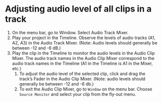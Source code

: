 # Adjusting audio level of all clips in a track

1. On the menu bar, go to Window. Select Audio Track Mixer.
2. Play your project in the Timeline. Observe the levels of audio tracks \(A1, A2, A3\) in the Audio Track Mixer. \(Note: Audio levels should generally be between -12 and -6 dB.\) 
3. Play the clip in the Timeline to monitor the audio levels in the Audio Clip Mixer. The audio track names in the Audio Clip Mixer correspond to the audio track names in the Timeline \(A1 in the Timeline is A1 in the Mixer, etc.\)
   1. To adjust the audio level of the selected clip, click and drag the track’s Fader in the Audio Clip Mixer. \(Note: audio levels should generally be between -12 and -6 db.\)
   2. To exit the Audio Clip Mixer, go to `Window` on the menu bar. Choose `Source Monitor` and select your clip from the fly-out menu.



